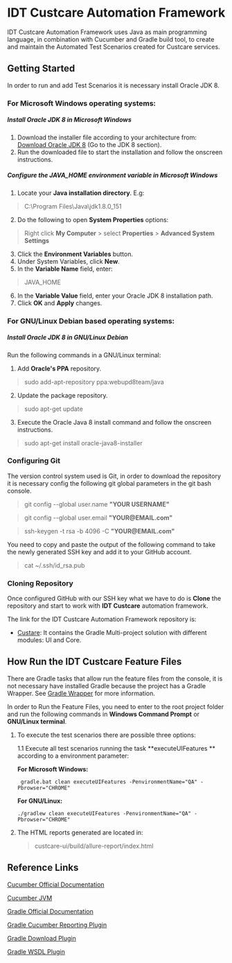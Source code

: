 # IDT Custcare Automation Framework

IDT Custcare Automation Framework uses Java as main programming language, in combination with Cucumber and Gradle build tool, to create and maintain the Automated Test Scenarios created for Custcare services.

## Getting Started

In order to run and add Test Scenarios it is necessary install Oracle JDK 8.

### For Microsoft Windows operating systems:
##### Install Oracle JDK 8 in Microsoft Windows
1. Download the installer file according to your architecture from:
[Download Oracle JDK 8](http://www.oracle.com/technetwork/java/javase/downloads/index.html)
(Go to the JDK 8 section).
2. Run the downloaded file to start the installation and follow the onscreen instructions.

##### Configure the JAVA_HOME environment variable in Microsoft Windows
1. Locate your **Java installation directory**. E.g:

> C:\Program Files\Java\jdk1.8.0_151

2. Do the following to open **System Properties** options:

> Right click **My Computer** > select **Properties** > **Advanced System Settings**

3. Click the **Environment Variables** button.
4. Under System Variables, click **New**.
5. In the **Variable Name** field, enter:

> JAVA_HOME

6. In the **Variable Value** field, enter your Oracle JDK 8 installation path.
7. Click **OK** and **Apply** changes.

### For GNU/Linux Debian based operating systems:

##### Install Oracle JDK 8 in GNU/Linux Debian
Run the following commands in a GNU/Linux terminal:
1. Add **Oracle's PPA** repository.

> sudo add-apt-repository ppa:webupd8team/java

2. Update the package repository. 

> sudo apt-get update

3. Execute the Oracle Java 8 install command and follow the onscreen instructions.

> sudo apt-get install oracle-java8-installer

### Configuring Git
The version control system used is Git, in order to download the repository it is necessary config the following git global parameters in the git bash console.

> git config --global <span>user.name</span> **"YOUR USERNAME"**

> git config --global user.email **"YOUR@EMAIL<span>.com</span>"**

> ssh-keygen -t rsa -b 4096 -C **"YOUR@EMAIL<span>.com</span>"**

You need to copy and paste the output of the following command to take the newly generated SSH key and add it to your GitHub account.

> cat ~/.ssh/id_rsa.pub

### Cloning Repository
Once configured GitHub with our SSH key what we have to do is **Clone** the repository and start to work with **IDT Custcare** automation framework.

The link for the IDT Custcare Automation Framework repository is:

* [Custare](https://github.com/coretech/custcare-automation.git): It contains the Gradle Multi-project solution with different modules: UI and Core.

## How Run the IDT Custcare Feature Files
There are Gradle tasks that allow run the feature files from the console, it is not necessary have installed Gradle because the project has a Gradle Wrapper. See [Gradle Wrapper](https://docs.gradle.org/current/userguide/gradle_wrapper.html) for more information.

In order to Run the Feature Files, you need to enter to the root project folder and run the following commands in **Windows Command Prompt** or **GNU/Linux terminal**.
   
1. To execute the test scenarios there are possible three options:

	1.1 Execute all test scenarios running the task **executeUIFeatures ** according to a environment parameter:
    
    **For Microsoft Windows:**
    
        gradle.bat clean executeUIFeatures -PenvironmentName="QA" -Pbrowser="CHROME"

    **For GNU/Linux:**

       ./gradlew clean executeUIFeatures -PenvironmentName="QA" -Pbrowser="CHROME"
   
2. The HTML reports generated are located in:
    > custcare-ui/build/allure-report/index.html

## Reference Links
[Cucumber Official Documentation](https://cucumber.io/docs/reference)

[Cucumber JVM](https://cucumber.io/docs/reference/jvm)

[Gradle Official Documentation](https://gradle.org/docs)

[Gradle Cucumber Reporting Plugin](https://github.com/damianszczepanik/cucumber-reporting)

[Gradle Download Plugin](https://github.com/michel-kraemer/gradle-download-task)

[Gradle WSDL Plugin](https://github.com/IntershopCommunicationsAG/wsdl-gradle-plugin)
